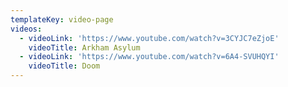 ```yaml
---
templateKey: video-page
videos:
  - videoLink: 'https://www.youtube.com/watch?v=3CYJC7eZjoE'
    videoTitle: Arkham Asylum
  - videoLink: 'https://www.youtube.com/watch?v=6A4-SVUHQYI'
    videoTitle: Doom
---
```

